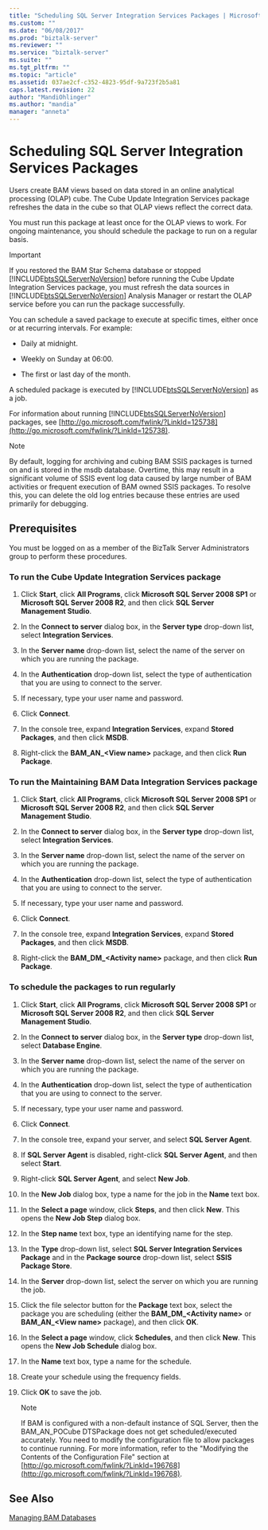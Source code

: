 ```yaml
---
title: "Scheduling SQL Server Integration Services Packages | Microsoft Docs"
ms.custom: ""
ms.date: "06/08/2017"
ms.prod: "biztalk-server"
ms.reviewer: ""
ms.service: "biztalk-server"
ms.suite: ""
ms.tgt_pltfrm: ""
ms.topic: "article"
ms.assetid: 037ae2cf-c352-4823-95df-9a723f2b5a81
caps.latest.revision: 22
author: "MandiOhlinger"
ms.author: "mandia"
manager: "anneta"
---
```

# Scheduling SQL Server Integration Services Packages
Users create BAM views based on data stored in an online analytical processing (OLAP) cube. The Cube Update Integration Services package refreshes the data in the cube so that OLAP views reflect the correct data.  
  
 You must run this package at least once for the OLAP views to work. For ongoing maintenance, you should schedule the package to run on a regular basis.  
  
> [!IMPORTANT]
>  If you restored the BAM Star Schema database or stopped [!INCLUDE[btsSQLServerNoVersion](../includes/btssqlservernoversion-md.md)] before running the Cube Update Integration Services package, you must refresh the data sources in [!INCLUDE[btsSQLServerNoVersion](../includes/btssqlservernoversion-md.md)] Analysis Manager or restart the OLAP service before you can run the package successfully.  
  
 You can schedule a saved package to execute at specific times, either once or at recurring intervals. For example:  
  
-   Daily at midnight.  
  
-   Weekly on Sunday at 06:00.  
  
-   The first or last day of the month.  
  
 A scheduled package is executed by [!INCLUDE[btsSQLServerNoVersion](../includes/btssqlservernoversion-md.md)] as a job.  
  
 For information about running [!INCLUDE[btsSQLServerNoVersion](../includes/btssqlservernoversion-md.md)] packages, see [http://go.microsoft.com/fwlink/?LinkId=125738](http://go.microsoft.com/fwlink/?LinkId=125738).  
  
> [!NOTE]
>  By default, logging for archiving and cubing BAM SSIS packages is turned on and is stored in the msdb database. Overtime, this may result in a significant volume of SSIS event log data caused by large number of BAM activities or frequent execution of BAM owned SSIS packages. To resolve this, you can delete the old log entries because these entries are used primarily for debugging.  
  
## Prerequisites  
 You must be logged on as a member of the BizTalk Server Administrators group to perform these procedures.  
  
### To run the Cube Update Integration Services package  
  
1.  Click **Start**, click **All Programs**, click **Microsoft SQL Server 2008 SP1** or **Microsoft SQL Server 2008 R2**, and then click **SQL Server Management Studio**.  
  
2.  In the **Connect to server** dialog box, in the **Server type** drop-down list, select **Integration Services**.  
  
3.  In the **Server name** drop-down list, select the name of the server on which you are running the package.  
  
4.  In the **Authentication** drop-down list, select the type of authentication that you are using to connect to the server.  
  
5.  If necessary, type your user name and password.  
  
6.  Click **Connect**.  
  
7.  In the console tree, expand **Integration Services**, expand **Stored Packages**, and then click **MSDB**.  
  
8.  Right-click the **BAM_AN_\<View name>** package, and then click **Run Package**.  
  
### To run the Maintaining BAM Data Integration Services package  
  
1.  Click **Start**, click **All Programs**, click **Microsoft SQL Server 2008 SP1** or **Microsoft SQL Server 2008 R2**, and then click **SQL Server Management Studio**.  
  
2.  In the **Connect to server** dialog box, in the **Server type** drop-down list, select **Integration Services**.  
  
3.  In the **Server name** drop-down list, select the name of the server on which you are running the package.  
  
4.  In the **Authentication** drop-down list, select the type of authentication that you are using to connect to the server.  
  
5.  If necessary, type your user name and password.  
  
6.  Click **Connect**.  
  
7.  In the console tree, expand **Integration Services**, expand **Stored Packages**, and then click **MSDB**.  
  
8.  Right-click the **BAM_DM_\<Activity name>** package, and then click **Run Package**.  
  
### To schedule the packages to run regularly  
  
1.  Click **Start**, click **All Programs**, click **Microsoft SQL Server 2008 SP1** or **Microsoft SQL Server 2008 R2**, and then click **SQL Server Management Studio**.  
  
2.  In the **Connect to server** dialog box, in the **Server type** drop-down list, select **Database Engine**.  
  
3.  In the **Server name** drop-down list, select the name of the server on which you are running the package.  
  
4.  In the **Authentication** drop-down list, select the type of authentication that you are using to connect to the server.  
  
5.  If necessary, type your user name and password.  
  
6.  Click **Connect**.  
  
7.  In the console tree, expand your server, and select **SQL Server Agent**.  
  
8.  If **SQL Server Agent** is disabled, right-click **SQL Server Agent**, and then select **Start**.  
  
9. Right-click **SQL Server Agent**, and select  **New Job**.  
  
10. In the **New Job** dialog box, type a name for the job in the **Name** text box.  
  
11. In the **Select a page** window, click **Steps**, and then click **New**. This opens the **New Job Step** dialog box.  
  
12. In the **Step name** text box, type an identifying name for the step.  
  
13. In the **Type** drop-down list, select **SQL Server Integration Services Package** and in the **Package source** drop-down list, select **SSIS Package Store**.  
  
14. In the **Server** drop-down list, select the server on which you are running the job.  
  
15. Click the file selector button for the **Package** text box, select the package you are scheduling (either the **BAM_DM_\<Activity name>** or **BAM_AN_\<View name>** package), and then click **OK**.  
  
16. In the **Select a page** window, click **Schedules**, and then click **New**. This opens the **New Job Schedule** dialog box.  
  
17. In the **Name** text box, type a name for the schedule.  
  
18. Create your schedule using the frequency fields.  
  
19. Click **OK** to save the job.  
  
    > [!NOTE]
    >  If BAM is configured with a non-default instance of SQL Server, then the BAM_AN_POCube DTSPackage does not get scheduled/executed accurately. You need to modify the configuration file to allow packages to continue running. For more information, refer to the "Modifying the Contents of the Configuration File" section at [http://go.microsoft.com/fwlink/?LinkId=196768](http://go.microsoft.com/fwlink/?LinkId=196768).  
  
## See Also  
 [Managing BAM Databases](../core/managing-bam-databases.md)